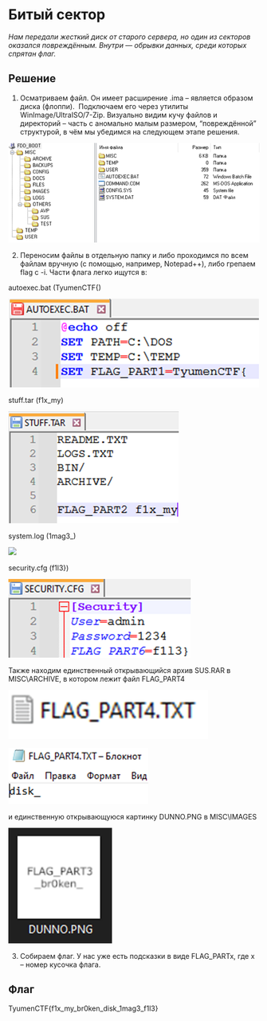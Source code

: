 
# Битый сектор

_Нам передали жесткий диск от старого сервера, но один из секторов оказался повреждённым. Внутри — обрывки данных, среди которых спрятан флаг._

## Решение

1. Осматриваем файл. Он имеет расширение .ima – является образом диска (флоппи). 
    Подключаем его через утилиты WinImage/UltraISO/7-Zip. Визуально видим кучу файлов и директорий – часть с аномально малым размером, “повреждённой” структурой, в чём мы убедимся на следующем этапе решения.

![](https://github.com/lciga/TyumenCTF-2025-Writeups/blob/main/forensic/%D0%91%D0%B8%D1%82%D1%8B%D0%B9%20%D1%81%D0%B5%D0%BA%D1%82%D0%BE%D1%80/writeup/Pasted%20image%2020250419025339.png)

2. Переносим файлы в отдельную папку и либо проходимся по всем файлам вручную (с помощью, например, Notepad++), либо грепаем flag с -i. Части флага легко ищутся в:
    

autoexec.bat (TyumenCTF{)

![](https://github.com/lciga/TyumenCTF-2025-Writeups/blob/main/forensic/%D0%91%D0%B8%D1%82%D1%8B%D0%B9%20%D1%81%D0%B5%D0%BA%D1%82%D0%BE%D1%80/writeup/Pasted%20image%2020250419025346.png)

stuff.tar (f1x_my)

![](https://github.com/lciga/TyumenCTF-2025-Writeups/blob/main/forensic/%D0%91%D0%B8%D1%82%D1%8B%D0%B9%20%D1%81%D0%B5%D0%BA%D1%82%D0%BE%D1%80/writeup/Pasted%20image%2020250419025353.png)

system.log (1mag3_)

![](https://github.com/lciga/TyumenCTF-2025-Writeups/blob/main/forensic/%D0%91%D0%B8%D1%82%D1%8B%D0%B9%20%D1%81%D0%B5%D0%BA%D1%82%D0%BE%D1%80/writeup/Pasted%20image%20202504190253591.png)

security.cfg (f1l3})

![](https://github.com/lciga/TyumenCTF-2025-Writeups/blob/main/forensic/%D0%91%D0%B8%D1%82%D1%8B%D0%B9%20%D1%81%D0%B5%D0%BA%D1%82%D0%BE%D1%80/writeup/Pasted%20image%2020250419025404.png)

Также находим единственный открывающийся архив SUS.RAR в MISC\ARCHIVE, в котором лежит файл FLAG_PART4

![](https://github.com/lciga/TyumenCTF-2025-Writeups/blob/main/forensic/%D0%91%D0%B8%D1%82%D1%8B%D0%B9%20%D1%81%D0%B5%D0%BA%D1%82%D0%BE%D1%80/writeup/Pasted%20image%2020250419025419.png)

![](https://github.com/lciga/TyumenCTF-2025-Writeups/blob/main/forensic/%D0%91%D0%B8%D1%82%D1%8B%D0%B9%20%D1%81%D0%B5%D0%BA%D1%82%D0%BE%D1%80/writeup/Pasted%20image%2020250419025422.png)

и единственную открывающуюся картинку DUNNO.PNG в MISC\IMAGES

![](https://github.com/lciga/TyumenCTF-2025-Writeups/blob/main/forensic/%D0%91%D0%B8%D1%82%D1%8B%D0%B9%20%D1%81%D0%B5%D0%BA%D1%82%D0%BE%D1%80/writeup/Pasted%20image%2020250419025432.png)

3. Собираем флаг. У нас уже есть подсказки в виде FLAG_PARTx, где x – номер кусочка флага.
## Флаг
TyumenCTF{f1x_my_br0ken_disk_1mag3_f1l3}
